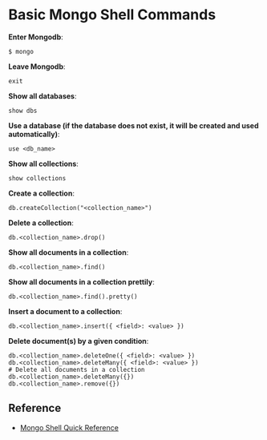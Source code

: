 # Basic Mongo Shell Commands

**Enter Mongodb**:

```console
$ mongo
```

**Leave Mongodb**:

```shell
exit
```

**Show all databases**:

```shell
show dbs
```

**Use a database (if the database does not exist, it will be created and used automatically)**:

```shell
use <db_name>
```

**Show all collections**:

```shell
show collections
```

**Create a collection**:

```shell
db.createCollection("<collection_name>")
```

**Delete a collection**:

```shell
db.<collection_name>.drop()
```

**Show all documents in a collection**:

```shell
db.<collection_name>.find()
```

**Show all documents in a collection prettily**:

```shell
db.<collection_name>.find().pretty()
```

**Insert a document to a collection**:

```shell
db.<collection_name>.insert({ <field>: <value> })
```

**Delete document(s) by a given condition**:

```shell
db.<collection_name>.deleteOne({ <field>: <value> })
db.<collection_name>.deleteMany({ <field>: <value> })
# Delete all documents in a collection
db.<collection_name>.deleteMany({})
db.<collection_name>.remove({})
```

## Reference

* [Mongo Shell Quick Reference](https://docs.mongodb.com/manual/reference/mongo-shell/)
